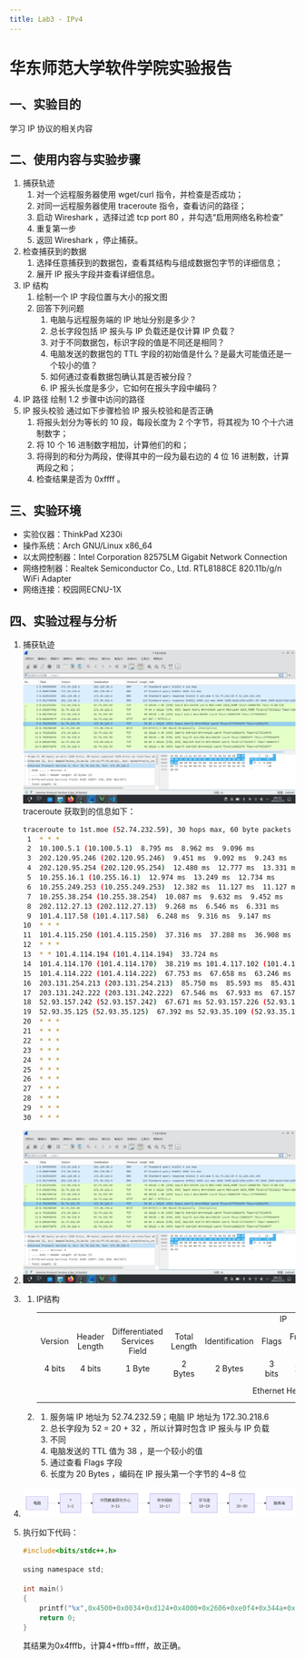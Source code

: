 ```yaml
---
title: Lab3 - IPv4
---
```


# 华东师范大学软件学院实验报告

## 一、实验目的

学习 IP 协议的相关内容

## 二、使用内容与实验步骤

1. 捕获轨迹
    1. 对一个远程服务器使用 wget/curl 指令，并检查是否成功；
    2. 对同一远程服务器使用 traceroute 指令，查看访问的路径；
    3. 启动 Wireshark ，选择过滤 tcp port 80 ，并勾选“启用网络名称检查”
    4. 重复第一步
    5. 返回 Wireshark ，停止捕获。
2. 检查捕获到的数据
    1. 选择任意捕获到的数据包，查看其结构与组成数据包字节的详细信息；
    2. 展开 IP 报头字段并查看详细信息。
3. IP 结构
    1. 绘制一个 IP 字段位置与大小的报文图
    2. 回答下列问题
        1. 电脑与远程服务端的 IP 地址分别是多少？
        2. 总长字段包括 IP 报头与 IP 负载还是仅计算 IP 负载？
        3. 对于不同数据包，标识字段的值是不同还是相同？
        4. 电脑发送的数据包的 TTL 字段的初始值是什么？是最大可能值还是一个较小的值？
        5. 如何通过查看数据包确认其是否被分段？
        6. IP 报头长度是多少，它如何在报头字段中编码？
4. IP 路径
    绘制 1.2 步骤中访问的路径
5. IP 报头校验
    通过如下步骤检验 IP 报头校验和是否正确
    1. 将报头划分为等长的 10 段，每段长度为 2 个字节，将其视为 10 个十六进制数字；
    2. 将 10 个 16 进制数字相加，计算他们的和；
    3. 将得到的和分为两段，使得其中的一段为最右边的 4 位 16 进制数，计算两段之和；
    4. 检查结果是否为 0xffff 。

## 三、实验环境

- 实验仪器：ThinkPad X230i
- 操作系统：Arch GNU/Linux x86\_64
- 以太网控制器：Intel Corporation 82575LM Gigabit Network Connection
- 网络控制器：Realtek Semiconductor Co., Ltd. RTL8188CE 820.11b/g/n WiFi Adapter
- 网络连接：校园网ECNU-1X

## 四、实验过程与分析

1. 捕获轨迹
    ![wget](./lib3-2.png)
    traceroute 获取到的信息如下：

    ``` bash
    traceroute to 1st.moe (52.74.232.59), 30 hops max, 60 byte packets
     1  * * *
     2  10.100.5.1 (10.100.5.1)  8.795 ms  8.962 ms  9.096 ms
     3  202.120.95.246 (202.120.95.246)  9.451 ms  9.092 ms  9.243 ms
     4  202.120.95.254 (202.120.95.254)  12.480 ms  12.777 ms  13.331 ms
     5  10.255.16.1 (10.255.16.1)  12.974 ms  13.249 ms  12.734 ms
     6  10.255.249.253 (10.255.249.253)  12.382 ms  11.127 ms  11.127 ms
     7  10.255.38.254 (10.255.38.254)  10.087 ms  9.632 ms  9.452 ms
     8  202.112.27.13 (202.112.27.13)  9.268 ms  6.546 ms  6.331 ms
     9  101.4.117.58 (101.4.117.58)  6.248 ms  9.316 ms  9.147 ms
    10  * * *
    11  101.4.115.250 (101.4.115.250)  37.316 ms  37.288 ms  36.908 ms
    12  * * *
    13  * * 101.4.114.194 (101.4.114.194)  33.724 ms
    14  101.4.114.170 (101.4.114.170)  38.219 ms 101.4.117.102 (101.4.117.102)  44.767 ms  44.589 ms
    15  101.4.114.222 (101.4.114.222)  67.753 ms  67.658 ms  63.246 ms
    16  203.131.254.213 (203.131.254.213)  85.750 ms  85.593 ms  85.431 ms
    17  203.131.242.222 (203.131.242.222)  67.546 ms  67.933 ms  67.157 ms
    18  52.93.157.242 (52.93.157.242)  67.671 ms 52.93.157.226 (52.93.157.226)  67.991 ms  68.002 ms
    19  52.93.35.125 (52.93.35.125)  67.392 ms 52.93.35.109 (52.93.35.109)  68.086 ms 52.93.35.35 (52.93.35.35)  68.009 ms
    20  * * *
    21  * * *
    22  * * *
    23  * * *
    24  * * *
    25  * * *
    26  * * *
    27  * * *
    28  * * *
    29  * * *
    30  * * *
    ```

2. ![wget](./lib3-2.png)

3.
    1. IP结构
        <table align="center">
            <tr>
                <td align="center" colspan='12'>IP</td>
                <td align="center">TCP</td>
            </tr>
            <tr>
                <td align="center">Version</td>
                <td align="center">Header Length</td>
                <td align="center">Differentiated Services Field</td>
                <td align="center">Total Length</td>
                <td align="center">Identification</td>
                <td align="center">Flags</td>
                <td align="center">Fragment Offset</td>
                <td align="center">TTL</td>
                <td align="center">Protocal</td>
                <td align="center">Header Checksum</td>
                <td align="center">Source Address</td>
                <td align="center">Destinatoin Address</td>
                <td align="center" rowspan='2'>32 Bytes</td>
            </tr>
            <tr>
                <td align="center">4 bits</td>
                <td align="center">4 bits</td>
                <td align="center">1 Byte</td>
                <td align="center">2 Bytes</td>
                <td align="center">2 Bytes</td>
                <td align="center">3 bits</td>
                <td align="center">13 Bits</td>
                <td align="center">1 Byte</td>
                <td align="center">1 Byte</td>
                <td align="center">2 Bytes</td>
                <td align="center">4 Bytes</td>
                <td align="center">4 Bytes</td>
            </tr>
            <tr>
                <td align="center" colspan='12'>Ethernet Header</td>
                <td align="center">Ethernet Payload</td>
            </tr>
        </table>
    2.  
        1. 服务端 IP 地址为 52.74.232.59；电脑 IP 地址为 172.30.218.6
        2. 总长字段为 52 = 20 + 32 ，所以计算时包含 IP 报头与 IP 负载
        3. 不同
        4. 电脑发送的 TTL 值为 38 ，是一个较小的值
        5. 通过查看 Flags 字段
        6. 长度为 20 Bytes ，编码在 IP 报头第一个字节的 4~8 位
4.  
    ![wget](./lib3-3.png)
5. 执行如下代码：

    ``` c
    #include<bits/stdc++.h>

    using namespace std;

    int main()
    {
        printf("%x",0x4500+0x0034+0xd124+0x4000+0x2606+0xe0f4+0x344a+0xe83b+0xda06+0xac1e);
        return 0;
    }
    ```

    其结果为0x4fffb，计算4+fffb=ffff，故正确。
